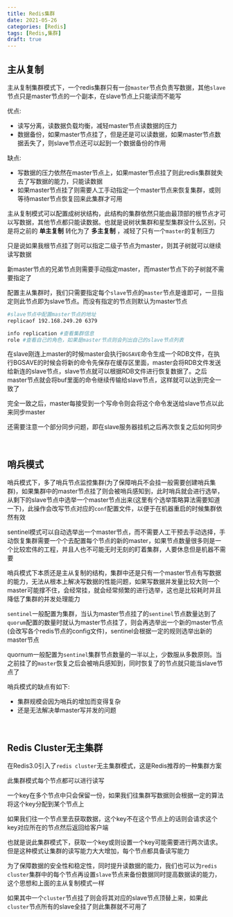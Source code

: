 ```yaml
---
title: Redis集群
date: 2021-05-26
categories: [Redis]
tags: [Redis,集群]
draft: true
---
```


## 主从复制

主从复制集群模式下，一个redis集群只有一台`master`节点负责写数据，其他`slave`节点只是master节点的一个副本，在slave节点上只能读而不能写

优点:

- 读写分离，读数据负载均衡，减轻master节点读数据的压力
- 数据备份，如果master节点挂了，但是还是可以读数据，如果master节点数据丢失了，则slave节点还可以起到一个数据备份的作用

缺点:

- 写数据的压力依然在master节点上，如果master节点挂了则此redis集群就失去了写数据的能力，只能读数据
- 如果master节点挂了则需要人工手动指定一个master节点来恢复集群，或则等待master节点恢复回来此集群才可用

主从复制模式可以配置成树状结构，此结构的集群依然只能由最顶部的根节点才可以写数据，其他节点都只能读数据。也就是说树状集群和星型集群没什么区别，只是将之前的 **单主复制** 转化为了 **多主复制** ，减轻了只有一个`master`的复制压力

只是说如果我根节点挂了则可以指定二级子节点为master，则其子树就可以继续读写数据

新master节点的兄弟节点则需要手动指定master，而master节点下的子树就不需要指定了

配置主从集群时，我们只需要指定每个`slave`节点的`master`节点是谁即可，一旦指定则此节点即为slave节点。而没有指定的节点则默认为master节点

```bash
#slave节点中配置master节点的地址
replicaof 192.168.249.20 6379
```

```bash
info replication #查看集群信息
role #查看自己的角色，如果是master节点则会列出自己的slave节点列表
```

在slave刚连上master的时候master会执行`BGSAVE`命令生成一个RDB文件，在执行BGSAVE的时候会将新的命令先保存在缓存区里面，master会将RDB文件发送给新连的slave节点，slave节点就可以根据RDB文件进行恢复数据了。之后master节点就会将buf里面的命令继续传输给slave节点，这样就可以达到完全一致了

完全一致之后，master每接受到一个写命令则会将这个命令发送给slave节点以此来同步master

还需要注意一个部分同步问题，即在slave服务器挂机之后再次恢复之后如何同步    

​    

## 哨兵模式

哨兵模式下，多了哨兵节点监控集群(为了保障哨兵不会挂一般需要创建哨兵集群)，如果集群中的master节点挂了则会被哨兵感知到，此时哨兵就会进行选举，从剩下的slave节点中选举一个master节点出来(这里有个选举策略算法需要知道一下)，此操作会改写节点对应的`conf`配置文件，以便于在机器重启的时候集群依然有效

sentinel模式可以自动选举出一个master节点，而不需要人工干预去手动选择，手动恢复集群需要一个个去配置每个节点的新的master，如果节点数量很多则是一个比较宏伟的工程，并且人也不可能无时无刻的盯着集群，人要休息但是机器不需要

哨兵模式下本质还是主从复制的结构，集群中还是只有一个master节点有写数据的能力，无法从根本上解决写数据的性能问题，如果写数据并发量比较大则一个master可能撑不住，会经常挂，就会经常频繁的进行选举，这也是比较耗时并且降低了集群的并发处理能力

`sentinel`一般配置为集群，当认为master节点挂了的`sentinel`节点数量达到了`quorum`配置的数量时就认为master节点挂了，则会再选举出一个新的master节点(会改写各个redis节点的config文件)，sentinel会根据一定的规则选举出新的master节点

quornum一般配置为`sentinel`集群节点数量的一半以上，少数服从多数原则。当之前挂了的`master`恢复之后会被哨兵感知到，同时恢复了的节点就只能当slave节点了

哨兵模式的缺点有如下:

- 集群规模会因为哨兵的增加而变得复杂
- 还是无法解决单master写并发的问题

​    

## Redis Cluster无主集群

在Redis3.0引入了`redis cluster`无主集群模式，这是Redis推荐的一种集群方案

此集群模式每个节点都可以进行读写

一个key在多个节点中只会保留一份，如果我们往集群写数据则会根据一定的算法将这个key分配到某个节点上

如果我们往一个节点里去获取数据，这个key不在这个节点上的话则会请求这个key对应所在的节点然后返回给客户端

也就是说此集群模式下，获取一个key或则设置一个key可能需要进行两次请求。但是这种模式让集群的读写能力大大增加，每个节点都具备读写能力

为了保障数据的安全性和稳定性，同时提升读数据的能力，我们也可以为`redis cluster`集群中的每个节点再设置`slave`节点来备份数据同时提高数据读的能力，这个思想和上面的主从复制模式一样

如果其中一个`cluster`节点挂了则会将其对应的slave节点顶替上来，如果此`cluster`节点所有的slave全挂了则此集群就不可用了

